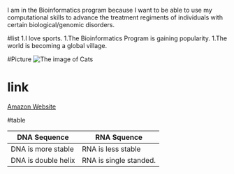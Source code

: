 I am in the Bioinformatics program because I want to be able to use my computational skills to advance the treatment regiments 
of individuals with certain biological/genomic disorders.

#list
1.I love sports.
1.The Bioinformatics Program is gaining popularity.
1.The world is becoming a global village.

#Picture
![The image of Cats](https://thumbs-prod.si-cdn.com/s-rtW1rEAQTIGcmUVNFSSPC4s3I=/800x600/filters:no_upscale()/https://public-media.si-cdn.com/filer/56/4a/564a542d-5c37-4be7-8892-98201ab13180/cat-2083492_1280.jpg)



# link
[Amazon Website](https://www.amazon.com/gp/help/customer/contact-us?ref_=orc_spr_itms_itm_cu_nonret_shr_23&orderId=111-6808058-4575417)


#table

DNA Sequence | RNA Squence
-------------|------------
DNA is more stable| RNA is less stable
DNA is double helix | RNA is single standed.
